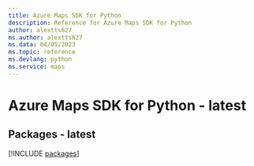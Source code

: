```yaml
---
title: Azure Maps SDK for Python
description: Reference for Azure Maps SDK for Python
author: alextts627
ms.author: alextts627
ms.data: 04/05/2023
ms.topic: reference
ms.devlang: python
ms.service: maps
---
```

# Azure Maps SDK for Python - latest
## Packages - latest
[!INCLUDE [packages](maps-index.md)]
